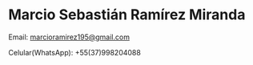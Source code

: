 # Marcio Sebastián Ramírez Miranda

Email: [marcioramirez195@gmail.com](mailto:marcioramirez195@gmail.com)

Celular(WhatsApp): +55(37)998204088

